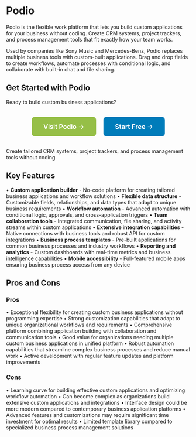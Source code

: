 # Podio

Podio is the flexible work platform that lets you build custom applications for your business without coding. Create CRM systems, project trackers, and process management tools that fit exactly how your team works.

Used by companies like Sony Music and Mercedes-Benz, Podio replaces multiple business tools with custom-built applications. Drag and drop fields to create workflows, automate processes with conditional logic, and collaborate with built-in chat and file sharing.

## Get Started with Podio

Ready to build custom business applications?

<div style="text-align: center; margin: 2rem 0;">
  <a href="https://podio.com" target="_blank" rel="noopener noreferrer" style="display: inline-block; background: #96BF47; color: white; padding: 1rem 2rem; text-decoration: none; border-radius: 8px; font-weight: 600; font-size: 1.1rem; margin-right: 1rem;">Visit Podio →</a>
  <a href="https://podio.com/signup" target="_blank" rel="noopener noreferrer" style="display: inline-block; background: #007cba; color: white; padding: 1rem 2rem; text-decoration: none; border-radius: 8px; font-weight: 600; font-size: 1.1rem;">Start Free →</a>
</div>

Create tailored CRM systems, project trackers, and process management tools without coding.

## Key Features

• **Custom application builder** - No-code platform for creating tailored business applications and workflow solutions
• **Flexible data structure** - Customizable fields, relationships, and data types that adapt to unique business requirements
• **Workflow automation** - Advanced automation with conditional logic, approvals, and cross-application triggers
• **Team collaboration tools** - Integrated communication, file sharing, and activity streams within custom applications
• **Extensive integration capabilities** - Native connections with business tools and robust API for custom integrations
• **Business process templates** - Pre-built applications for common business processes and industry workflows
• **Reporting and analytics** - Custom dashboards with real-time metrics and business intelligence capabilities
• **Mobile accessibility** - Full-featured mobile apps ensuring business process access from any device

## Pros and Cons

### Pros
• Exceptional flexibility for creating custom business applications without programming expertise
• Strong customization capabilities that adapt to unique organizational workflows and requirements
• Comprehensive platform combining application building with collaboration and communication tools
• Good value for organizations needing multiple custom business applications in unified platform
• Robust automation capabilities that streamline complex business processes and reduce manual work
• Active development with regular feature updates and platform improvements

### Cons
• Learning curve for building effective custom applications and optimizing workflow automation
• Can become complex as organizations build extensive custom applications and integrations
• Interface design could be more modern compared to contemporary business application platforms
• Advanced features and customizations may require significant time investment for optimal results
• Limited template library compared to specialized business process management solutions